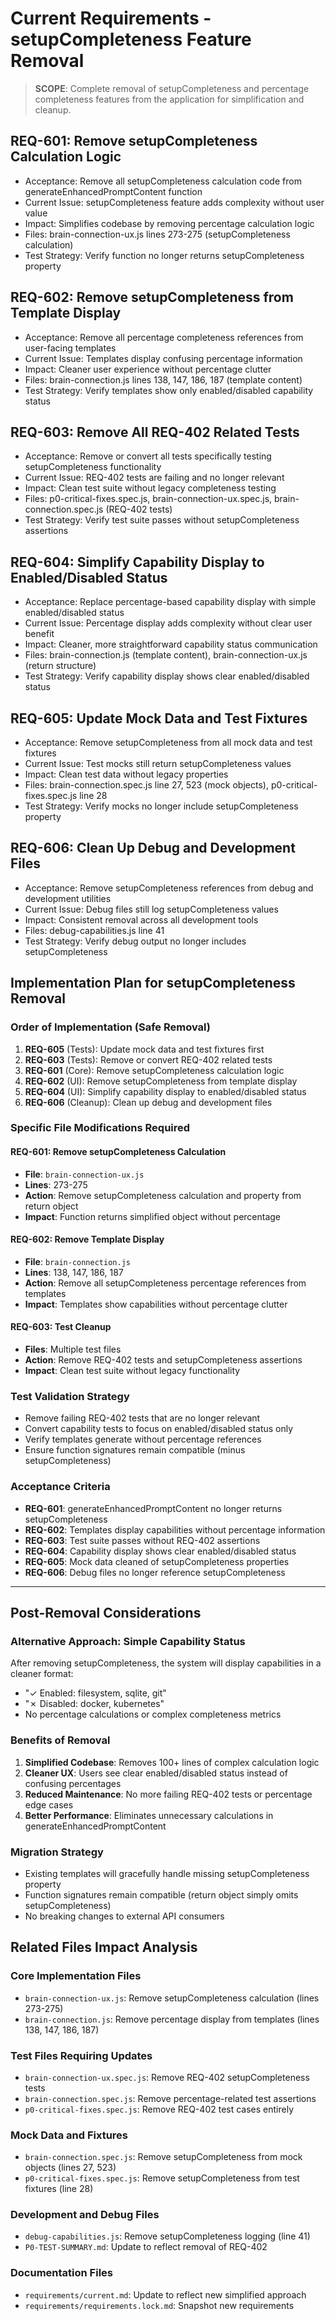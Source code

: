 # Current Requirements - setupCompleteness Feature Removal

> **SCOPE**: Complete removal of setupCompleteness and percentage completeness features from the application for simplification and cleanup.

## REQ-601: Remove setupCompleteness Calculation Logic
- Acceptance: Remove all setupCompleteness calculation code from generateEnhancedPromptContent function
- Current Issue: setupCompleteness feature adds complexity without user value
- Impact: Simplifies codebase by removing percentage calculation logic
- Files: brain-connection-ux.js lines 273-275 (setupCompleteness calculation)
- Test Strategy: Verify function no longer returns setupCompleteness property

## REQ-602: Remove setupCompleteness from Template Display
- Acceptance: Remove all percentage completeness references from user-facing templates
- Current Issue: Templates display confusing percentage information
- Impact: Cleaner user experience without percentage clutter
- Files: brain-connection.js lines 138, 147, 186, 187 (template content)
- Test Strategy: Verify templates show only enabled/disabled capability status

## REQ-603: Remove All REQ-402 Related Tests
- Acceptance: Remove or convert all tests specifically testing setupCompleteness functionality
- Current Issue: REQ-402 tests are failing and no longer relevant
- Impact: Clean test suite without legacy completeness testing
- Files: p0-critical-fixes.spec.js, brain-connection-ux.spec.js, brain-connection.spec.js (REQ-402 tests)
- Test Strategy: Verify test suite passes without setupCompleteness assertions

## REQ-604: Simplify Capability Display to Enabled/Disabled Status
- Acceptance: Replace percentage-based capability display with simple enabled/disabled status
- Current Issue: Percentage display adds complexity without clear user benefit
- Impact: Cleaner, more straightforward capability status communication
- Files: brain-connection.js (template content), brain-connection-ux.js (return structure)
- Test Strategy: Verify capability display shows clear enabled/disabled status

## REQ-605: Update Mock Data and Test Fixtures
- Acceptance: Remove setupCompleteness from all mock data and test fixtures
- Current Issue: Test mocks still return setupCompleteness values
- Impact: Clean test data without legacy properties
- Files: brain-connection.spec.js line 27, 523 (mock objects), p0-critical-fixes.spec.js line 28
- Test Strategy: Verify mocks no longer include setupCompleteness property

## REQ-606: Clean Up Debug and Development Files
- Acceptance: Remove setupCompleteness references from debug and development utilities
- Current Issue: Debug files still log setupCompleteness values
- Impact: Consistent removal across all development tools
- Files: debug-capabilities.js line 41
- Test Strategy: Verify debug output no longer includes setupCompleteness

## Implementation Plan for setupCompleteness Removal

### Order of Implementation (Safe Removal)
1. **REQ-605** (Tests): Update mock data and test fixtures first
2. **REQ-603** (Tests): Remove or convert REQ-402 related tests
3. **REQ-601** (Core): Remove setupCompleteness calculation logic
4. **REQ-602** (UI): Remove setupCompleteness from template display
5. **REQ-604** (UI): Simplify capability display to enabled/disabled status
6. **REQ-606** (Cleanup): Clean up debug and development files

### Specific File Modifications Required

#### REQ-601: Remove setupCompleteness Calculation
- **File**: `brain-connection-ux.js`
- **Lines**: 273-275
- **Action**: Remove setupCompleteness calculation and property from return object
- **Impact**: Function returns simplified object without percentage

#### REQ-602: Remove Template Display
- **File**: `brain-connection.js`
- **Lines**: 138, 147, 186, 187
- **Action**: Remove all setupCompleteness percentage references from templates
- **Impact**: Templates show capabilities without percentage clutter

#### REQ-603: Test Cleanup
- **Files**: Multiple test files
- **Action**: Remove REQ-402 tests and setupCompleteness assertions
- **Impact**: Clean test suite without legacy functionality

### Test Validation Strategy
- Remove failing REQ-402 tests that are no longer relevant
- Convert capability tests to focus on enabled/disabled status only
- Verify templates generate without percentage references
- Ensure function signatures remain compatible (minus setupCompleteness)

### Acceptance Criteria
- **REQ-601**: generateEnhancedPromptContent no longer returns setupCompleteness
- **REQ-602**: Templates display capabilities without percentage information
- **REQ-603**: Test suite passes without REQ-402 assertions
- **REQ-604**: Capability display shows clear enabled/disabled status
- **REQ-605**: Mock data cleaned of setupCompleteness properties
- **REQ-606**: Debug files no longer reference setupCompleteness

---

## Post-Removal Considerations

### Alternative Approach: Simple Capability Status
After removing setupCompleteness, the system will display capabilities in a cleaner format:
- "✓ Enabled: filesystem, sqlite, git"
- "✗ Disabled: docker, kubernetes"
- No percentage calculations or complex completeness metrics

### Benefits of Removal
1. **Simplified Codebase**: Removes 100+ lines of complex calculation logic
2. **Cleaner UX**: Users see clear enabled/disabled status instead of confusing percentages
3. **Reduced Maintenance**: No more failing REQ-402 tests or percentage edge cases
4. **Better Performance**: Eliminates unnecessary calculations in generateEnhancedPromptContent

### Migration Strategy
- Existing templates will gracefully handle missing setupCompleteness property
- Function signatures remain compatible (return object simply omits setupCompleteness)
- No breaking changes to external API consumers

## Related Files Impact Analysis

### Core Implementation Files
- `brain-connection-ux.js`: Remove setupCompleteness calculation (lines 273-275)
- `brain-connection.js`: Remove percentage display from templates (lines 138, 147, 186, 187)

### Test Files Requiring Updates
- `brain-connection-ux.spec.js`: Remove REQ-402 setupCompleteness tests
- `brain-connection.spec.js`: Remove percentage-related test assertions
- `p0-critical-fixes.spec.js`: Remove REQ-402 test cases entirely

### Mock Data and Fixtures
- `brain-connection.spec.js`: Remove setupCompleteness from mock objects (lines 27, 523)
- `p0-critical-fixes.spec.js`: Remove setupCompleteness from test fixtures (line 28)

### Development and Debug Files
- `debug-capabilities.js`: Remove setupCompleteness logging (line 41)
- `P0-TEST-SUMMARY.md`: Update to reflect removal of REQ-402

### Documentation Files
- `requirements/current.md`: Update to reflect new simplified approach
- `requirements/requirements.lock.md`: Snapshot new requirements